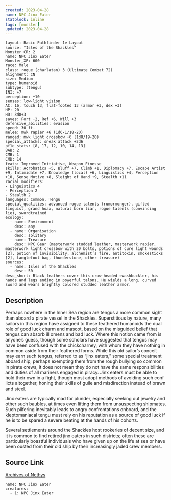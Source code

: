 ```yaml
---
created: 2023-04-28
name: NPC Jinx Eater
statblock: inline
tags: [monster]
updated: 2023-04-28
---
```

```statblock
layout: Basic Pathfinder 1e Layout
source: "Isles of the Shackles"
Monster_CR: 2
name: NPC Jinx Eater
Monster_XP: 600
race: Male
class: rogue (charlatan) 3 (Ultimate Combat 72)
alignment: CN
size: Medium
type: humanoid
subtype: (tengu)
INI: +7
perception: +10
senses: low-light vision
AC: 16, touch 13, flat-footed 13 (armor +3, dex +3)
HP: 20
HD: 3d8+3
saves: Fort +2, Ref +6, Will +3
defensive_abilities: evasion
speed: 30 ft.
melee: mwk rapier +6 (1d6-1/18-20)
ranged: mwk light crossbow +6 (1d8/19-20)
special_attacks: sneak attack +2d6
pf1e_stats: [8, 17, 12, 10, 14, 13]
BAB: 2
CMB: 1
CMD: 14
feats: Improved Initiative, Weapon Finesse
skills: Acrobatics +5, Bluff +7, Climb +1, Diplomacy +7, Escape Artist +9, Intimidate +7, Knowledge (local) +6, Linguistics +4, Perception +10, Sense Motive +8, Sleight of Hand +9, Stealth +11
racial_modifiers:
- Linguistics 4
- Perception 2
- Stealth 2
languages: Common, Tengu
special_qualities: advanced rogue talents (rumormonger), gifted linguist, grand hoax, natural born liar, rogue talents (convincing lie), swordtrained
ecology:
  - name: Environment
    desc: any
  - name: Organisation
    desc: solitary
  - name: Treasure
    desc: NPC Gear (masterwork studded leather, masterwork rapier, masterwork light crossbow with 20 bolts, potions of cure light wounds [2], potion of invisibility, alchemist’s fire, antitoxin, smokesticks [2], tanglefoot bag, thunderstone, other treasure)
sources:
  - name: Isles of the Shackles
    desc: 50
desc_short: Black feathers cover this crow-headed swashbuckler, his hands and legs ending in powerful talons. He wields a long, curved sword and wears brightly colored studded leather armor.
```
## Description
Perhaps nowhere in the Inner Sea region are tengus a more common sight than aboard a pirate vessel in the Shackles. Superstitious by nature, many sailors in this region have assigned to these feathered humanoids the dual role of good luck charm and mascot, based on the misguided belief that tengus can absorb ill omens and bad luck. Where this notion came from is anyone’s guess, though some scholars have suggested that tengus may have been confused with the chickcharney, with whom they have nothing in common aside from their feathered forms. While this old sailor’s conceit may earn such tengus, referred to as “jinx eaters,” some special treatment aboard ship, perhaps exempting them from the rough bullying so common in pirate crews, it does not mean they do not have the same responsibilities and duties of all mariners engaged in piracy. Jinx eaters must be able to hold their own in a fight, though most adopt methods of avoiding such conf licts altogether, honing their skills of guile and misdirection instead of brawn and steel.

Jinx eaters are typically mad for plunder, especially seeking out jewelry and other such baubles, at times even lifting them from unsuspecting shipmates. Such pilfering inevitably leads to angry confrontations onboard, and the kleptomaniacal tengu must rely on his reputation as a source of good luck if he is to be spared a severe beating at the hands of his cohorts.

Several settlements around the Shackles host rookeries of decent size, and it is common to find retired jinx eaters in such districts; often these are particularly boastful individuals who have given up on the life at sea or have been ousted from their old ship by their increasingly jaded crew members.
## Source Link
[Archives of Nethys](https://aonprd.com/NPCDisplay.aspx?ItemName=Jinx%20Eater)
```encounter-table
name: NPC Jinx Eater
creatures:
  - 1: NPC Jinx Eater
```
